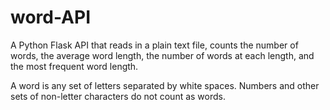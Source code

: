 # word-API

A Python Flask API that reads in a plain text file, counts the number of words, the average word length, the number of words at each length, and the most frequent word length.

A word is any set of letters separated by white spaces. Numbers and other sets of non-letter characters do not count as words.